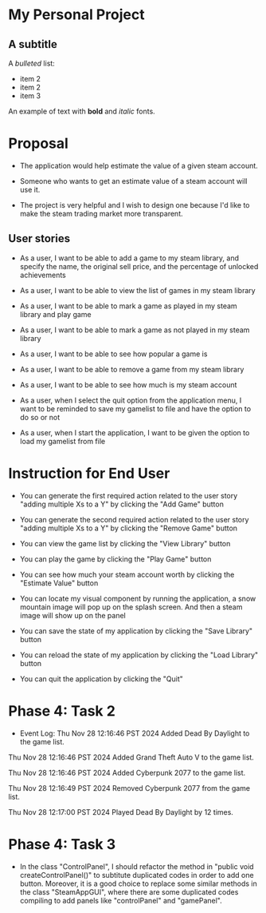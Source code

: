 # My Personal Project

## A subtitle

A *bulleted* list:
- item 2
- item 2
- item 3

An example of text with **bold** and *italic* fonts.

# Proposal 
* The application would help estimate the value of a given steam account. 

* Someone who wants to get an estimate value of a steam account will use it.

* The project is very helpful and I wish to design one because I'd like to make the steam trading market more transparent.

## User stories
* As a user, I want to be able to add a game to my steam library, and specify the name, the original sell price, and the percentage of unlocked achievements

* As a user, I want to be able to view the list of games in my steam library

* As a user, I want to be able to mark a game as played in my steam library and play game

* As a user, I want to be able to mark a game as not played in my steam library

* As a user, I want to be able to see how popular a game is

* As a user, I want to be able to remove a game from my steam library

* As a user, I want to be able to see how much is my steam account

* As a user, when I select the quit option from the application menu, I want to be reminded to save my gamelist to file and have the option to do so or not

* As a user, when I start the application, I want to be given the option to load my gamelist from file

# Instruction for End User

- You can generate the first required action related to the user story "adding multiple Xs to a Y" by clicking the "Add Game" button

- You can generate the second required action related to the user story "adding multiple Xs to a Y" by clicking the "Remove Game" button

- You can view the game list by clicking the "View Library" button

- You can play the game by clicking the "Play Game" button

- You can see how much your steam account worth by clicking the "Estimate Value" button

- You can locate my visual component by running the application, a snow mountain image will pop up on the splash screen. And then a steam image will show up on the panel

- You can save the state of my application by clicking the "Save Library" button

- You can reload the state of my application by clicking the "Load Library" button

- You can quit the application by clicking the "Quit" 

# Phase 4: Task 2

- Event Log:
Thu Nov 28 12:16:46 PST 2024
Added Dead By Daylight to the game list.

Thu Nov 28 12:16:46 PST 2024
Added Grand Theft Auto V to the game list.

Thu Nov 28 12:16:46 PST 2024
Added Cyberpunk 2077 to the game list.

Thu Nov 28 12:16:49 PST 2024
Removed Cyberpunk 2077 from the game list.

Thu Nov 28 12:17:00 PST 2024
Played Dead By Daylight by 12 times.

# Phase 4: Task 3

- In the class "ControlPanel", I should refactor the method in "public void createControlPanel()" to subtitute duplicated codes in order to add one button. Moreover, it is a good choice to replace some similar methods in the class "SteamAppGUI", where there are some duplicated codes compiling to add panels like "controlPanel" and "gamePanel".